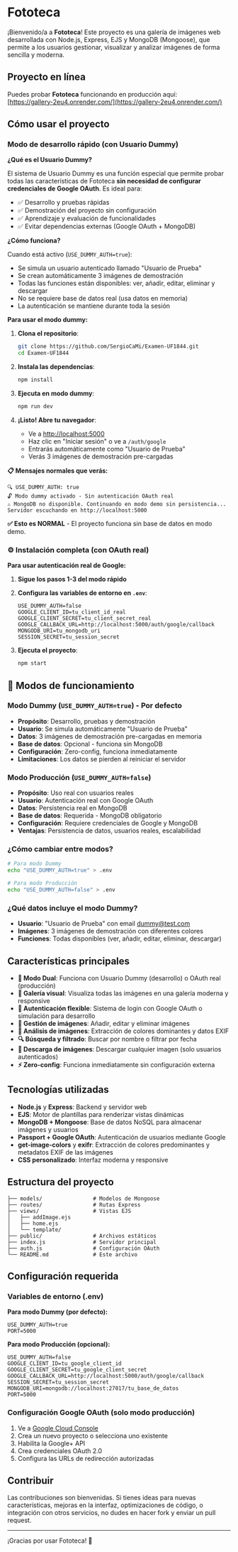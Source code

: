 # Fototeca 

¡Bienvenido/a a **Fototeca**! Este proyecto es una galería de imágenes web desarrollada con Node.js, Express, EJS y MongoDB (Mongoose), que permite a los usuarios gestionar, visualizar y analizar imágenes de forma sencilla y moderna.

## Proyecto en línea

Puedes probar **Fototeca** funcionando en producción aquí:  
[https://gallery-2eu4.onrender.com/](https://gallery-2eu4.onrender.com/)

## Cómo usar el proyecto

### Modo de desarrollo rápido (con Usuario Dummy)

**¿Qué es el Usuario Dummy?**

El sistema de Usuario Dummy es una función especial que permite probar todas las características de Fototeca **sin necesidad de configurar credenciales de Google OAuth**. Es ideal para:
- ✅ Desarrollo y pruebas rápidas
- ✅ Demostración del proyecto sin configuración
- ✅ Aprendizaje y evaluación de funcionalidades
- ✅ Evitar dependencias externas (Google OAuth + MongoDB)

**¿Cómo funciona?**

Cuando está activo (`USE_DUMMY_AUTH=true`):
- Se simula un usuario autenticado llamado "Usuario de Prueba"
- Se crean automáticamente 3 imágenes de demostración
- Todas las funciones están disponibles: ver, añadir, editar, eliminar y descargar
- No se requiere base de datos real (usa datos en memoria)
- La autenticación se mantiene durante toda la sesión

**Para usar el modo dummy:**

1. **Clona el repositorio**:
   ```bash
   git clone https://github.com/SergioCaMi/Examen-UF1844.git
   cd Examen-UF1844
   ```

2. **Instala las dependencias**:
   ```bash
   npm install
   ```

3. **Ejecuta en modo dummy**:
   ```bash
   npm run dev
   ```

4. **¡Listo! Abre tu navegador**:
   - Ve a [http://localhost:5000](http://localhost:5000)
   - Haz clic en "Iniciar sesión" o ve a `/auth/google`
   - Entrarás automáticamente como "Usuario de Prueba"
   - Verás 3 imágenes de demostración pre-cargadas

**📋 Mensajes normales que verás:**
```
🔍 USE_DUMMY_AUTH: true
🔓 Modo dummy activado - Sin autenticación OAuth real
⚠️ MongoDB no disponible. Continuando en modo demo sin persistencia...
Servidor escuchando en http://localhost:5000
```

**✅ Esto es NORMAL** - El proyecto funciona sin base de datos en modo demo.

### ⚙️ Instalación completa (con OAuth real)

**Para usar autenticación real de Google:**

1. **Sigue los pasos 1-3 del modo rápido**

2. **Configura las variables de entorno en `.env`**:
   ```env
   USE_DUMMY_AUTH=false
   GOOGLE_CLIENT_ID=tu_client_id_real
   GOOGLE_CLIENT_SECRET=tu_client_secret_real
   GOOGLE_CALLBACK_URL=http://localhost:5000/auth/google/callback
   MONGODB_URI=tu_mongodb_uri
   SESSION_SECRET=tu_session_secret
   ```

3. **Ejecuta el proyecto**:
   ```bash
   npm start
   ```

## 🔀 Modos de funcionamiento

### Modo Dummy (`USE_DUMMY_AUTH=true`) - **Por defecto**
- **Propósito**: Desarrollo, pruebas y demostración
- **Usuario**: Se simula automáticamente "Usuario de Prueba"
- **Datos**: 3 imágenes de demostración pre-cargadas en memoria
- **Base de datos**: Opcional - funciona sin MongoDB
- **Configuración**: Zero-config, funciona inmediatamente
- **Limitaciones**: Los datos se pierden al reiniciar el servidor

### Modo Producción (`USE_DUMMY_AUTH=false`)
- **Propósito**: Uso real con usuarios reales
- **Usuario**: Autenticación real con Google OAuth
- **Datos**: Persistencia real en MongoDB
- **Base de datos**: Requerida - MongoDB obligatorio
- **Configuración**: Requiere credenciales de Google y MongoDB
- **Ventajas**: Persistencia de datos, usuarios reales, escalabilidad

### ¿Cómo cambiar entre modos?
```bash
# Para modo Dummy
echo "USE_DUMMY_AUTH=true" > .env

# Para modo Producción  
echo "USE_DUMMY_AUTH=false" > .env
```

### ¿Qué datos incluye el modo Dummy?
- **Usuario**: "Usuario de Prueba" con email dummy@test.com
- **Imágenes**: 3 imágenes de demostración con diferentes colores
- **Funciones**: Todas disponibles (ver, añadir, editar, eliminar, descargar)


## Características principales

- **🔄 Modo Dual**: Funciona con Usuario Dummy (desarrollo) o OAuth real (producción)
- **📸 Galería visual**: Visualiza todas las imágenes en una galería moderna y responsive
- **🔐 Autenticación flexible**: Sistema de login con Google OAuth o simulación para desarrollo
- **📝 Gestión de imágenes**: Añadir, editar y eliminar imágenes
- **🎨 Análisis de imágenes**: Extracción de colores dominantes y datos EXIF
- **🔍 Búsqueda y filtrado**: Buscar por nombre o filtrar por fecha
- **💾 Descarga de imágenes**: Descargar cualquier imagen (solo usuarios autenticados)
- **⚡ Zero-config**: Funciona inmediatamente sin configuración externa

## Tecnologías utilizadas

- **Node.js** y **Express**: Backend y servidor web
- **EJS**: Motor de plantillas para renderizar vistas dinámicas  
- **MongoDB + Mongoose**: Base de datos NoSQL para almacenar imágenes y usuarios
- **Passport + Google OAuth**: Autenticación de usuarios mediante Google
- **get-image-colors** y **exifr**: Extracción de colores predominantes y metadatos EXIF de las imágenes
- **CSS personalizado**: Interfaz moderna y responsive

## Estructura del proyecto

```
├── models/                # Modelos de Mongoose
├── routes/                # Rutas Express  
├── views/                 # Vistas EJS
│   ├── addImage.ejs
│   ├── home.ejs
│   └── template/
├── public/                # Archivos estáticos
├── index.js               # Servidor principal
├── auth.js                # Configuración OAuth
└── README.md              # Este archivo
```

## Configuración requerida

### Variables de entorno (.env)

**Para modo Dummy (por defecto):**
```env
USE_DUMMY_AUTH=true
PORT=5000
```

**Para modo Producción (opcional):**
```env
USE_DUMMY_AUTH=false
GOOGLE_CLIENT_ID=tu_google_client_id
GOOGLE_CLIENT_SECRET=tu_google_client_secret  
GOOGLE_CALLBACK_URL=http://localhost:5000/auth/google/callback
SESSION_SECRET=tu_session_secret
MONGODB_URI=mongodb://localhost:27017/tu_base_de_datos
PORT=5000
```

### Configuración Google OAuth (solo modo producción)

1. Ve a [Google Cloud Console](https://console.cloud.google.com/)
2. Crea un nuevo proyecto o selecciona uno existente
3. Habilita la Google+ API
4. Crea credenciales OAuth 2.0
5. Configura las URLs de redirección autorizadas


## Contribuir

Las contribuciones son bienvenidas. Si tienes ideas para nuevas características, mejoras en la interfaz, optimizaciones de código, o integración con otros servicios, no dudes en hacer fork y enviar un pull request.

---

¡Gracias por usar Fototeca! 📸
